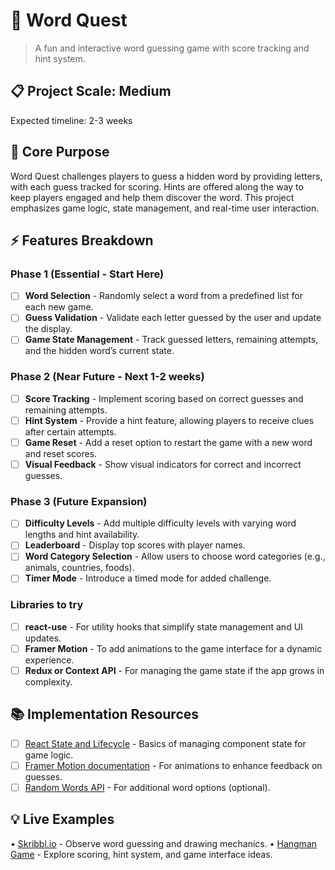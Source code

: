 # 🎯 Word Quest
> A fun and interactive word guessing game with score tracking and hint system.

## 📋 Project Scale: Medium
Expected timeline: 2-3 weeks

## 🎯 Core Purpose
Word Quest challenges players to guess a hidden word by providing letters, with each guess tracked for scoring. Hints are offered along the way to keep players engaged and help them discover the word. This project emphasizes game logic, state management, and real-time user interaction.

## ⚡ Features Breakdown

### Phase 1 (Essential - Start Here)
- [ ] **Word Selection** - Randomly select a word from a predefined list for each new game.
- [ ] **Guess Validation** - Validate each letter guessed by the user and update the display.
- [ ] **Game State Management** - Track guessed letters, remaining attempts, and the hidden word’s current state.

### Phase 2 (Near Future - Next 1-2 weeks)
- [ ] **Score Tracking** - Implement scoring based on correct guesses and remaining attempts.
- [ ] **Hint System** - Provide a hint feature, allowing players to receive clues after certain attempts.
- [ ] **Game Reset** - Add a reset option to restart the game with a new word and reset scores.
- [ ] **Visual Feedback** - Show visual indicators for correct and incorrect guesses.

### Phase 3 (Future Expansion)
- [ ] **Difficulty Levels** - Add multiple difficulty levels with varying word lengths and hint availability.
- [ ] **Leaderboard** - Display top scores with player names.
- [ ] **Word Category Selection** - Allow users to choose word categories (e.g., animals, countries, foods).
- [ ] **Timer Mode** - Introduce a timed mode for added challenge.

### Libraries to try
- [ ] **react-use** - For utility hooks that simplify state management and UI updates.
- [ ] **Framer Motion** - To add animations to the game interface for a dynamic experience.
- [ ] **Redux or Context API** - For managing the game state if the app grows in complexity.

## 📚 Implementation Resources
- [ ] [React State and Lifecycle](https://reactjs.org/docs/state-and-lifecycle.html) - Basics of managing component state for game logic.
- [ ] [Framer Motion documentation](https://www.framer.com/motion/) - For animations to enhance feedback on guesses.
- [ ] [Random Words API](https://random-word-api.herokuapp.com/home) - For additional word options (optional).

## 💡 Live Examples
• [Skribbl.io](https://skribbl.io/) - Observe word guessing and drawing mechanics.
• [Hangman Game](https://hangmanwordgame.com/) - Explore scoring, hint system, and game interface ideas.